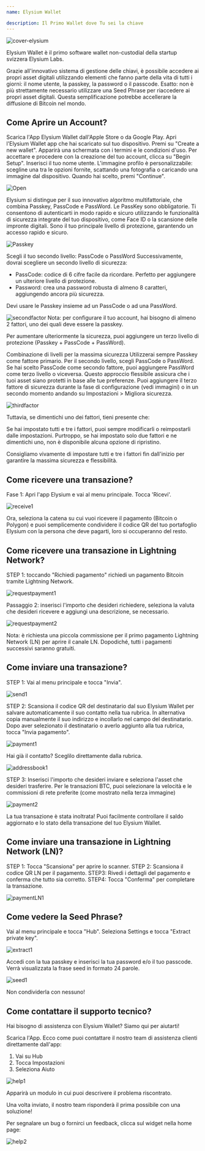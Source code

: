```yaml
---
name: Elysium Wallet

description: Il Primo Wallet dove Tu sei la chiave
---
```


![cover-elysium](assets/cover.webp)

Elysium Wallet è il primo software wallet non-custodial della startup svizzera Elysium Labs.

Grazie all'innovativo sistema di gestione delle chiavi, è possibile accedere ai propri asset digitali utilizzando elementi che fanno parte della vita di tutti i giorni: il nome utente, la passkey, la password o il passcode.
Esatto: non è più strettamente necessario utilizzare una Seed Phrase per riaccedere ai propri asset digitali.
Questa semplificazione potrebbe accellerare la diffusione di Bitcoin nel mondo.

## Come Aprire un Account?
Scarica l'App Elysium Wallet dall'Apple Store o da Google Play.
Apri l'Elysium Wallet app che hai scaricato sul tuo dispositivo.
Premi su "Create a new wallet".
Apparirà una schermata con i termini e le condizioni d'uso.
Per accettare e procedere con la creazione del tuo account, clicca su "Begin Setup".
Inserisci il tuo nome utente.
L'immagine profilo è personalizzabile: scegline una tra le opzioni fornite, scattando una fotografia o caricando una immagine dal dispositivo.
Quando hai scelto, premi "Continue".

![Open](assets/open.webp)

Elysium si distingue per il suo innovativo algoritmo multifattoriale, che combina Passkey, PassCode e PassWord.
Le PassKey sono obbligatorie.
Ti consentono di autenticarti in modo rapido e sicuro utilizzando le funzionalità di sicurezza integrate del tuo dispositivo, come Face ID o la scansione delle impronte digitali.
Sono il tuo principale livello di protezione, garantendo un accesso rapido e sicuro.

![Passkey](assets/passkey.webp)

Scegli il tuo secondo livello: PassCode o PassWord
Successivamente, dovrai scegliere un secondo livello di sicurezza:

- PassCode: codice di 6 cifre facile da ricordare. Perfetto per aggiungere un ulteriore livello di protezione.
- Password: crea una password robusta di almeno 8 caratteri, aggiungendo ancora più sicurezza.

Devi usare le Passkey insieme ad un PassCode o ad una PassWord.

![secondfactor](assets/secondfactor.webp)
Nota: per configurare il tuo account, hai bisogno di almeno 2 fattori, uno dei quali deve essere la passkey.

Per aumentare ulteriormente la sicurezza, puoi aggiungere un terzo livello di protezione (Passkey + PassCode + PassWord).

Combinazione di livelli per la massima sicurezza
Utilizzerai sempre Passkey come fattore primario. Per il secondo livello, scegli PassCode o PassWord.
Se hai scelto PassCode come secondo fattore, puoi aggiungere PassWord come terzo livello o viceversa. Questo approccio flessibile assicura che i tuoi asset siano protetti in base alle tue preferenze.
Puoi aggiungere il terzo fattore di sicurezza durante la fase di configurazione (vedi immagini) o in un secondo momento andando su Impostazioni > Migliora sicurezza.

![thirdfactor](assets/thirdfactor.webp)

Tuttavia, se dimentichi uno dei fattori, tieni presente che:

Se hai impostato tutti e tre i fattori, puoi sempre modificarli o reimpostarli dalle impostazioni.
Purtroppo, se hai impostato solo due fattori e ne dimentichi uno, non è disponibile alcuna opzione di ripristino.

Consigliamo vivamente di impostare tutti e tre i fattori fin dall'inizio per garantire la massima sicurezza e flessibilità.

## Come ricevere una transazione?
Fase 1: Apri l'app Elysium e vai al menu principale. Tocca 'Ricevi'.

![receive1](assets/receive1.webp)

Ora, seleziona la catena su cui vuoi ricevere il pagamento (Bitcoin o Polygon) e puoi semplicemente condividere il codice QR del tuo portafoglio Elysium con la persona che deve pagarti, loro si occuperanno del resto.

## Come ricevere una transazione in Lightning Network?
STEP 1: toccando "Richiedi pagamento" richiedi un pagamento Bitcoin tramite Lightning Network.

![requestpayment1](asset/requestpayment1)

Passaggio 2: inserisci l'importo che desideri richiedere, seleziona la valuta che desideri ricevere e aggiungi una descrizione, se necessario.

![requestpayment2](asset/requestpayment2)

Nota: è richiesta una piccola commissione per il primo pagamento Lightning Network (LN) per aprire il canale LN. Dopodiché, tutti i pagamenti successivi saranno gratuiti.

## Come inviare una transazione?
STEP 1: Vai al menu principale e tocca "Invia".

![send1](assets/send1.webp)

STEP 2: Scansiona il codice QR del destinatario dal suo Elysium Wallet per salvare automaticamente il suo contatto nella tua rubrica.
In alternativa copia manualmente il suo indirizzo e incollarlo nel campo del destinatario.
Dopo aver selezionato il destinatario o averlo aggiunto alla tua rubrica, tocca "Invia pagamento".

![payment1](assets/payment1.webp)

Hai già il contatto? Sceglilo direttamente dalla rubrica.

![addressbook1](assets/addressbook1.webp)

STEP 3: Inserisci l'importo che desideri inviare e seleziona l'asset che desideri trasferire.
Per le transazioni BTC, puoi selezionare la velocità e le commissioni di rete preferite (come mostrato nella terza immagine)

![payment2](assets/payment2.webp)

La tua transazione è stata inoltrata! Puoi facilmente controllare il saldo aggiornato e lo stato della transazione del tuo Elysium Wallet.

## Come inviare una transazione in Lightning Network (LN)?
STEP 1: Tocca "Scansiona" per aprire lo scanner.
STEP 2: Scansiona il codice QR LN per il pagamento.
STEP3: Rivedi i dettagli del pagamento e conferma che tutto sia corretto.
STEP4: Tocca "Conferma" per completare la transazione. 

![paymentLN1](assets/paymentLN1.webp)

## Come vedere la Seed Phrase?
Vai al menu principale e tocca "Hub". Seleziona Settings e tocca "Extract private key".

![extract1](assets/extract1.webp)

Accedi con la tua passkey e inserisci la tua password e/o il tuo passcode.
Verrà visualizzata la frase seed in formato 24 parole.

![seed1](assets/seed1.webp)

Non condividerla con nessuno!

## Come contattare il supporto tecnico?
Hai bisogno di assistenza con Elysium Wallet? Siamo qui per aiutarti!

Scarica l'App.
Ecco come puoi contattare il nostro team di assistenza clienti direttamente dall'app:

1. Vai su Hub
2. Tocca Impostazioni
3. Seleziona Aiuto

![help1](assets/help1.webp)

Apparirà un modulo in cui puoi descrivere il problema riscontrato.

Una volta inviato, il nostro team risponderà il prima possibile con una soluzione!

Per segnalare un bug o fornirci un feedback, clicca sul widget nella home page:

![help2](assets/help2.webp)